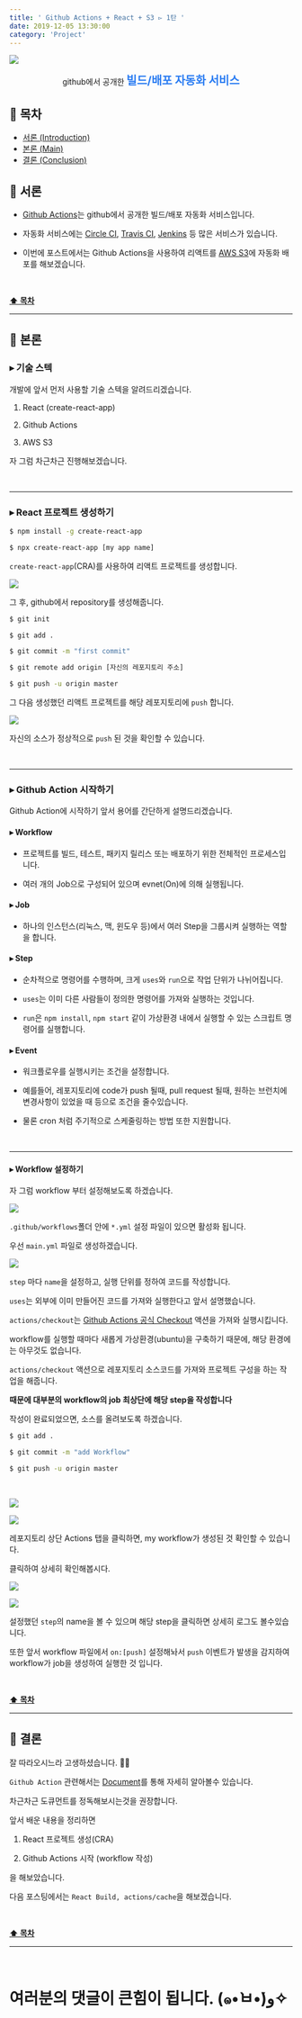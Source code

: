 ```yaml
---
title: ' Github Actions + React + S3 ▻ 1탄 '
date: 2019-12-05 13:30:00
category: 'Project'
---
```


![](./images/logo.png)

<center>github에서 공개한 <strong style="color:#2A7CF2; font-size: 20px;">빌드/배포 자동화 서비스</strong></center>

## **💎 목차**

- [서론 (Introduction)](#-서론)
- [본론 (Main)](#-본론)
- [결론 (Conclusion)](#🥀-결론)

## **🌱 서론**

- [Github Actions](https://github.com/features/actions)는 github에서 공개한 빌드/배포 자동화 서비스입니다.

- 자동화 서비스에는 [Circle CI](https://circleci.com), [Travis CI](https://travis-ci.org), [Jenkins](https://jenkins.io/) 등 많은 서비스가 있습니다.

- 이번에 포스트에서는 Github Actions을 사용하여 리액트를 [AWS S3](https://aws.amazon.com/ko/s3)에 자동화 배포를 해보겠습니다.

<br />

**[⬆ 목차](#-목차)**

<hr />

## **🌹 본론**

### **▸ 기술 스텍**

개발에 앞서 먼저 사용할 기술 스텍을 알려드리겠습니다.

1. React (create-react-app)

2. Github Actions

3. AWS S3

자 그럼 차근차근 진행해보겠습니다.

<br />
<hr />

### **▸ React 프로젝트 생성하기**

```sh
$ npm install -g create-react-app

$ npx create-react-app [my app name]
```

`create-react-app`(CRA)를 사용하여 리액트 프로젝트를 생성합니다.
<br />

![](./images/1/1.png)

그 후, github에서 repository를 생성해줍니다.
<br />

```sh
$ git init

$ git add .

$ git commit -m "first commit"

$ git remote add origin [자신의 레포지토리 주소]

$ git push -u origin master
```

그 다음 생성했던 리액트 프로젝트를 해당 레포지토리에 `push` 합니다.

![](./images/1/2.png)
<br />

자신의 소스가 정상적으로 `push` 된 것을 확인할 수 있습니다.

<br />
<hr />

### **▸ Github Action 시작하기**

Github Action에 시작하기 앞서 용어를 간단하게 설명드리겠습니다.

#### ▸ Workflow

- 프로젝트를 빌드, 테스트, 패키지 릴리스 또는 배포하기 위한 전체적인 프로세스입니다.

- 여러 개의 Job으로 구성되어 있으며 evnet(On)에 의해 실행됩니다.

#### ▸ Job

- 하나의 인스턴스(리눅스, 맥, 윈도우 등)에서 여러 Step을 그룹시켜 실행하는 역할을 합니다.

#### ▸ Step

- 순차적으로 명령어를 수행하며, 크게 `uses`와 `run`으로 작업 단위가 나뉘어집니다.

- `uses`는 이미 다른 사람들이 정의한 명령어를 가져와 실행하는 것입니다.

- `run`은 `npm install`, `npm start` 같이 가상환경 내에서 실행할 수 있는 스크립트 명령어를 실행합니다.

#### ▸ Event

- 워크플로우를 실행시키는 조건을 설정합니다.

- 예를들어, 레포지토리에 code가 push 될때, pull request 될때, 원하는 브런치에 변경사항이 있었을 때 등으로 조건을 줄수있습니다.

- 물론 cron 처럼 주기적으로 스케줄링하는 방법 또한 지원합니다.

<br />
<hr />

#### **▸ Workflow 설정하기**

자 그럼 workflow 부터 설정해보도록 하겠습니다.

![](./images/1/3.png)
<br />

`.github/workflows`폴더 안에 `*.yml` 설정 파일이 있으면 활성화 됩니다.

우선 `main.yml` 파일로 생성하겠습니다.

![](./images/1/4.png)
<br />

`step` 마다 `name`을 설정하고, 실행 단위를 정하여 코드를 작성합니다.

`uses`는 외부에 이미 만들어진 코드를 가져와 실행한다고 앞서 설명했습니다.

`actions/checkout`는 [Github Actions 공식 Checkout](https://github.com/actions/checkout) 액션을 가져와 실행시킵니다.

workflow를 실행할 때마다 새롭게 가상환경(ubuntu)을 구축하기 때문에, 해당 환경에는 아무것도 없습니다.

`actions/checkout` 액션으로 레포지토리 소스코드를 가져와 프로젝트 구성을 하는 작업을 해줍니다.

**때문에 대부분의 workflow의 job 최상단에 해당 step을 작성합니다**

작성이 완료되었으면, 소스를 올려보도록 하겠습니다.

```sh
$ git add .

$ git commit -m "add Workflow"

$ git push -u origin master

```

<br />

![](./images/1/5.png)
<br />

![](./images/1/6.png)
<br />

레포지토리 상단 Actions 탭을 클릭하면, my workflow가 생성된 것 확인할 수 있습니다.

클릭하여 상세히 확인해봅시다.

![](./images/1/7.png)
<br />

![](./images/1/8.png)
<br />

설정했던 `step`의 name을 볼 수 있으며 해당 step을 클릭하면 상세히 로그도 볼수있습니다.

또한 앞서 workflow 파일에서 `on:[push]` 설정해놔서 `push` 이벤트가 발생을 감지하여 workflow가 job을 생성하여 실행한 것 입니다.

<br />

**[⬆ 목차](#-목차)**

<hr />

## **🥀 결론**

잘 따라오시느라 고생하셨습니다. 👍🏻

`Github Action` 관련해서는 [Document](https://help.github.com/en/actions/automating-your-workflow-with-github-actions)를 통해 자세히 알아볼수 있습니다.

차근차근 도큐먼트를 정독해보시는것을 권장합니다.

앞서 배운 내용을 정리하면

1. React 프로젝트 생성(CRA)

2. Github Actions 시작 (workflow 작성)

을 해보았습니다.

다음 포스팅에서는 `React Build, actions/cache`을 해보겠습니다.

<br />

**[⬆ 목차](#-목차)**

<hr />

<br />

# 여러분의 댓글이 큰힘이 됩니다. (๑•̀ㅂ•́)و✧
